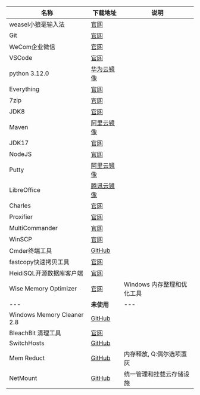 | 名称                      | 下载地址                                                     | 说明       |
|-------------------------|------------------------------------------------------------|----------|
| weasel小狼毫输入法          | [官网](https://rime.im/)                                    |          |
| Git                      | [官网](https://git-scm.com/download)                        |          |
| WeCom企业微信              | [官网](https://work.weixin.qq.com/)                          |          |
| VSCode                   | [官网](https://code.visualstudio.com/)                       |          |
| python 3.12.0            | [华为云镜像](https://mirrors.huaweicloud.com/python/3.12.0/)      |          |
| Everything               | [官网](https://www.voidtools.com/zh-cn/)                     |          |
| 7zip                     | [官网](https://sparanoid.com/lab/7z/)                        |          |
| JDK8                     | [官网](https://www.oracle.com/java/technologies/downloads/#java8-windows) |          |
| Maven                    | [阿里云镜像](https://mirrors.aliyun.com/apache/maven/maven-3/3.9.5/binaries/) |          |
| JDK17                    | [官网](https://www.oracle.com/java/technologies/downloads/#jdk17-windows) |          |
| NodeJS                   | [官网](http://www.nodejs.com.cn/)                            |          |
| Putty                    | [阿里云镜像](https://mirrors.aliyun.com/putty/latest.html)         |          |
| LibreOffice              | [腾讯云镜像](https://mirrors.cloud.tencent.com/libreoffice/libreoffice/stable/) |          |
| Charles                  | [官网](https://www.charlesproxy.com/latest-release/download.do) |          |
| Proxifier                | [官网](http://www.proxifier.com/)                            |          |
| MultiCommander           | [官网](http://multicommander.com/downloads)                  |          |
| WinSCP                   | [官网](https://winscp.net/eng/download.php)                  |          |
| Cmder终端工具              | [GitHub](https://github.com/cmderdev/cmder/releases)           |          |
| fastcopy快速拷贝工具         | [官网](https://fastcopy.jp/)                                 |          |
| HeidiSQL开源数据库客户端     | [官网](https://www.heidisql.com/)                            |          |
| Wise Memory Optimizer | [官网](https://www.wisecleaner.com.cn/wise-memory-optimizer.html)| Windows 内存整理和优化工具|
|---|**未使用**|---|
| Windows Memory Cleaner 2.8 | [GitHub](https://github.com/IgorMundstein/WinMemoryCleaner/)  |      |
| BleachBit 清理工具          | [官网](https://www.bleachbit.org/)                           |      |
| SwitchHosts              | [GitHub](https://github.com/oldj/SwitchHosts/releases)         |      |
| Mem Reduct          | [GitHub](https://github.com/henrypp/memreduct)                 |    内存释放, Q:偶尔选项置灰      |
| NetMount | [GitHub](https://github.com/VirtualHotBar/NetMount) |统一管理和挂载云存储设施|